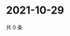 # 2021-10-29

共 0 条

<!-- BEGIN WEIBO -->
<!-- 最后更新时间 Fri Oct 29 2021 20:17:46 GMT+0800 (China Standard Time) -->

<!-- END WEIBO -->
